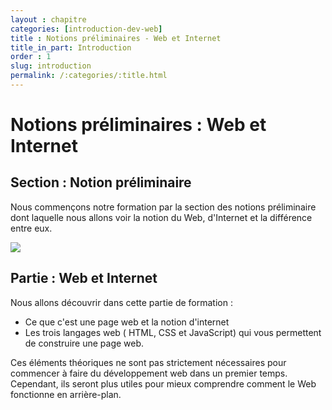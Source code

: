 ```yaml
---
layout : chapitre
categories: [introduction-dev-web]
title : Notions préliminaires - Web et Internet
title_in_part: Introduction
order : 1
slug: introduction
permalink: /:categories/:title.html
---
```

# Notions préliminaires : Web et Internet

## Section : Notion préliminaire

<!-- g layout : t 12-9 -->


<!-- note -->

Nous commençons notre formation par la section des notions préliminaire dont laquelle nous allons voir la notion du Web, d'Internet et la différence entre eux.

<!-- end note -->

![](../images/plan-formation/plan-formation-web-et-internet.jpg)
 
## Partie : Web et Internet

<!-- g layout : t 11-8 p-100 -->

Nous allons découvrir dans cette partie de formation :

- Ce que c'est une page web et la notion d'internet
- Les trois langages web ( HTML, CSS et JavaScript) qui vous permettent de construire une page web. 

<!-- note -->

Ces éléments théoriques ne sont pas strictement nécessaires pour commencer à faire du développement web dans un premier temps. Cependant, ils seront plus utiles pour mieux comprendre comment le Web fonctionne en arrière-plan.

<!-- end note -->
